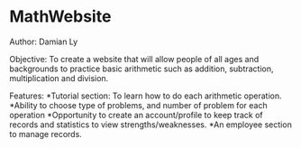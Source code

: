 # MathWebsite
Author: Damian Ly

Objective: To create a website that will allow people of all ages and backgrounds to practice basic arithmetic such as addition,
subtraction, multiplication and division.

Features:
*Tutorial section: To learn how to do each arithmetic operation.
*Ability to choose type of problems, and number of problem for each operation
*Opportunity to create an account/profile to keep track of records and statistics to view strengths/weaknesses.
*An employee section to manage records.
